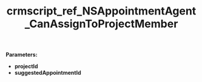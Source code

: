 ﻿---
title: crmscript_ref_NSAppointmentAgent_CanAssignToProjectMember
description: Bool CanAssignToProjectMember(Integer projectId, Integer suggestedAppointmentId)
intellisense: NSAppointmentAgent.CanAssignToProjectMember
keywords: NSAppointmentAgent,CanAssignToProjectMember
so.topic: reference
---



**Parameters:**
 - **projectId** 
 - **suggestedAppointmentId** 
